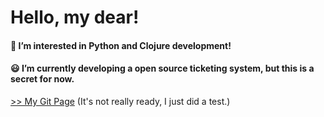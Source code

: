 
# Hello, my dear!

#### 👀 I’m interested in Python and Clojure development!
####  :smiley: I’m currently developing a open source ticketing system, but this is a secret for now.

[>> My Git Page](https://salarini-e.github.io) (It's not really ready, I just did a test.)

<!--- - 💞️ I’m looking to collaborate on ...
- 📫 How to reach me ...

salarini-e/salarini-e is a ✨ special ✨ repository because its `README.md` (this file) appears on your GitHub profile.
You can click the Preview link to take a look at your changes.
--->
